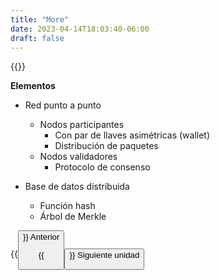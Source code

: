 ```yaml
---
title: "More"
date: 2023-04-14T18:03:40-06:00
draft: false
---
```


{{<avance condicion="1" idPagina="1">}}

**Elementos**
- Red punto a punto
    - Nodos participantes
        - Con par de llaves asimétricas (wallet)
        - Distribución de paquetes
    - Nodos validadores
        - Protocolo de consenso

- Base de datos distribuida
    - Función hash
    - Árbol de Merkle

{{<button class=myButtonTwo relref="/posts/curso/unidad1/funcionamiento/video.md">}} Anterior 

{{<button class=myButton relref="/posts/curso/unidad2/unidadDos.md">}} Siguiente unidad